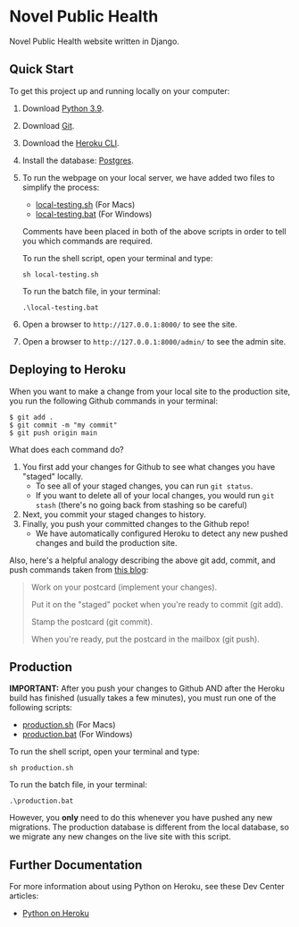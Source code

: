 # Novel Public Health
Novel Public Health website written in Django.

## Quick Start
To get this project up and running locally on your computer:
1. Download [Python 3.9](https://www.python.org/downloads/).
2. Download [Git](https://git-scm.com/downloads).
3. Download the [Heroku CLI](https://devcenter.heroku.com/articles/heroku-cli).
4. Install the database: [Postgres](https://devcenter.heroku.com/articles/heroku-postgresql#local-setup).
5. To run the webpage on your local server, we have added two files to simplify the process:
   - [local-testing.sh](local-testing.sh)    (For Macs)
   - [local-testing.bat](local-testing.bat)  (For Windows)
   
   Comments have been placed in both of the above scripts in order to tell you which commands are required.
   
   To run the shell script, open your terminal and type:
   ```
   sh local-testing.sh
   ```
   
   To run the batch file, in your terminal:
   ```
   .\local-testing.bat
   ```
3. Open a browser to `http://127.0.0.1:8000/` to see the site.
4. Open a browser to `http://127.0.0.1:8000/admin/` to see the admin site.

## Deploying to Heroku
When you want to make a change from your local site to the production site, you run the following Github commands in your terminal:
```
$ git add .
$ git commit -m "my commit"
$ git push origin main
```

What does each command do?
1. You first add your changes for Github to see what changes you have "staged" locally. 
   - To see all of your staged changes, you can run ```git status```.
   - If you want to delete all of your local changes, you would run ```git stash``` (there's no going back from stashing so be careful)
2. Next, you commit your staged changes to history.
3. Finally, you push your committed changes to the Github repo! 
   - We have automatically configured Heroku to detect any new pushed changes and build the production site.

Also, here's a helpful analogy describing the above git add, commit, and push commands taken from [this blog](https://dev.to/erikaheidi/stage-commit-push-a-git-story-comic-a37):
> Work on your postcard (implement your changes).
> 
> Put it on the "staged" pocket when you're ready to commit (git add).
> 
> Stamp the postcard (git commit).
> 
> When you're ready, put the postcard in the mailbox (git push).

## Production
**IMPORTANT:** After you push your changes to Github AND after the Heroku build has finished (usually takes a few minutes), you must run one of the following scripts:
   - [production.sh](production.sh)    (For Macs)
   - [production.bat](production.bat)  (For Windows)
      
   To run the shell script, open your terminal and type:
   ```
   sh production.sh
   ```
   
   To run the batch file, in your terminal:
   ```
   .\production.bat
   ```
However, you **only** need to do this whenever you have pushed any new migrations. The production database is different from the local database, so we migrate any new changes on the live site with this script.

## Further Documentation
For more information about using Python on Heroku, see these Dev Center articles:
- [Python on Heroku](https://devcenter.heroku.com/categories/python)
